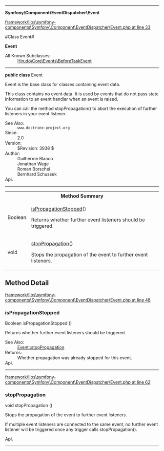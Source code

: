 

- - -

**Symfony\Component\EventDispatcher\Event**


<a href="https://github.com/JeyDotC/Hirudo/blob/master/framework/libs/symfony-components/Symfony/Component/EventDispatcher/Event.php#L33" target='_blank'>framework\libs\symfony-components\Symfony\Component\EventDispatcher\Event.php at line 33</a>

#Class Event#

**Event**


<dl>
<dt>All Known Subclasses:</dt>
<dd><a href="https://github.com/JeyDotC/Hirudo-docs/blob/master/Hirudo/Core/Events/BeforeTaskEvent.md">Hirudo\Core\Events\BeforeTaskEvent</a> </dd>
</dl>



- - -

<p><strong>public  class</strong> <span>Event</span></p>

<div class="comment" id="overview_description"><p>Event is the base class for classes containing event data.</p><p>This class contains no event data. It is used by events that do not pass
state information to an event handler when an event is raised.</p><p>You can call the method stopPropagation() to abort the execution of
further listeners in your event listener.</p></div>

<dl>
<dt>See Also:</dt>
<dd><code>www.doctrine-project.org</code></dd>
<dt>Since:</dt>
<dd>2.0</dd>
<dt>Version:</dt>
<dd>$Revision: 3938 $</dd>
<dt>Author:</dt>
<dd>Guilherme Blanco <guilhermeblanco@hotmail.com></dd>
<dd>Jonathan Wage <jonwage@gmail.com></dd>
<dd>Roman Borschel <roman@code-factory.org></dd>
<dd>Bernhard Schussek <bschussek@gmail.com></dd>
<dt>Api.</dt>
</dl>


- - -

<table id="summary_method">
<tr><th colspan="2">Method Summary</th></tr>
<tr>
<td><span class='k'></span> <span class='nx'>Boolean</span></td>
<td class="description"><p class="name"><a href="#ispropagationstopped">isPropagationStopped</a>()</p><p class="description">Returns whether further event listeners should be triggered.</p></td>
</tr>
<tr>
<td><span class='k'></span> <span class='nx'>void</span></td>
<td class="description"><p class="name"><a href="#stoppropagation">stopPropagation</a>()</p><p class="description">Stops the propagation of the event to further event listeners.
</p></td>
</tr>
</table>

<h2 id="detail_method">Method Detail</h2>

<a href="https://github.com/JeyDotC/Hirudo/blob/master/framework/libs/symfony-components/Symfony/Component/EventDispatcher/Event.php#L48" target='_blank'>framework\libs\symfony-components\Symfony\Component\EventDispatcher\Event.php at line 48</a>

<h3 id="isPropagationStopped()">isPropagationStopped</h3>
<span class='k'></span> <span class='nx'>Boolean</span> <span class='nf'>isPropagationStopped</span> ()

<div class="details">
<p>Returns whether further event listeners should be triggered.</p><dl>
<dt>See Also:</dt>
<dd><a href="../../../symfony/component/eventdispatcher/event.html#stopPropagation()">Event::stopPropagation</a></dd>
<dt>Returns:</dt>
<dd>Whether propagation was already stopped for this event.</dd>
<dt>Api.</dt>
</dl>

</div>

- - -


<a href="https://github.com/JeyDotC/Hirudo/blob/master/framework/libs/symfony-components/Symfony/Component/EventDispatcher/Event.php#L62" target='_blank'>framework\libs\symfony-components\Symfony\Component\EventDispatcher\Event.php at line 62</a>

<h3 id="stopPropagation()">stopPropagation</h3>
<span class='k'></span> <span class='nx'>void</span> <span class='nf'>stopPropagation</span> ()

<div class="details">
<p>Stops the propagation of the event to further event listeners.</p><p>If multiple event listeners are connected to the same event, no
further event listener will be triggered once any trigger calls
stopPropagation().</p><dl>
<dt>Api.</dt>
</dl>

</div>

- - -

